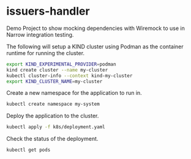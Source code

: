 # issuers-handler

Demo Project to show mocking dependencies with Wiremock to use in Narrow integration testing.



The following will setup a KIND cluster using Podman as the container runtime for running the cluster.

```bash
export KIND_EXPERIMENTAL_PROVIDER=podman
kind create cluster --name my-cluster
kubectl cluster-info --context kind-my-cluster
export KIND_CLUSTER_NAME=my-cluster
```

Create a new namespace for the application to run in.

```bash
kubectl create namespace my-system
```
Deploy the application to the cluster.

```bash
kubectl apply -f k8s/deployment.yaml
```
Check the status of the deployment.

```bash
kubectl get pods
```

